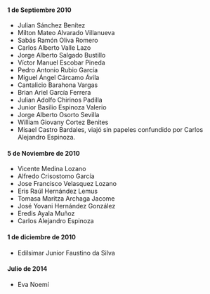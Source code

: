 <h4>1 de Septiembre 2010</h4>
<ul>
  <li>Julian Sánchez Benítez</li>
  <li>Milton Mateo Alvarado Villanueva</li>
  <li>Sabás Ramón Oliva Romero</li>
  <li>Carlos Alberto Valle Lazo</li>
  <li>Jorge Alberto Salgado Bustillo</li>
  <li>Víctor Manuel Escobar Pineda</li> 
  <li>Pedro Antonio Rubio García</li>
  <li>Miguel Ángel Cárcamo Ávila</li>
  <li>Cantalicio Barahona Vargas</li>
  <li>Brian Ariel García Ferrera</li>
  <li>Julian Adolfo Chirinos Padilla</li>
  <li>Junior Basilio Espinoza Valerio</li> 
  <li>Jorge Alberto Osorto Sevilla</li>
  <li>William Giovany Cortez Benites</li>
  <li>Misael Castro Bardales, viajó sin papeles confundido por Carlos Alejandro Espinoza.</li>
</ul>
<h4>5 de Noviembre de 2010</h4>
<ul>
  <li>Vicente Medina Lozano</li>
  <li>Alfredo Crisostomo García</li>
  <li>Jose Francisco Velasquez Lozano</li>
  <li>Eris Raúl Hernández Lemus</li>
  <li>Tomasa Maritza Archaga Jacome</li>
  <li>José Yovani Hernández González</li>
  <li>Eredis Ayala Muñoz</li>
  <li>Carlos Alejandro Espinoza</li>
</ul>
<h4>1 de diciembre de 2010</h4>
<ul>
  <li>Edilsimar Junior Faustino da Silva</li>
</ul>
<h4>Julio de 2014</h4>
<ul>
  <li>Eva Noemí</li>
</ul>
